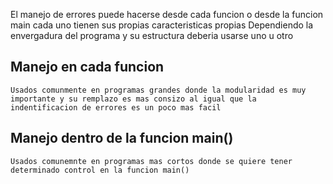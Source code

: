El manejo de errores puede hacerse desde cada funcion o desde la funcion main
cada uno tienen sus propias caracteristicas propias 
Dependiendo la envergadura del programa y su estructura deberia usarse uno u otro 
## Manejo en cada funcion
	Usados comunmente en programas grandes donde la modularidad es muy importante y su remplazo es mas consizo al igual que la indentificacion de errores es un poco mas facil
## Manejo dentro de la funcion main()
	Usados comunemnte en programas mas cortos donde se quiere tener determinado control en la funcion main()
	